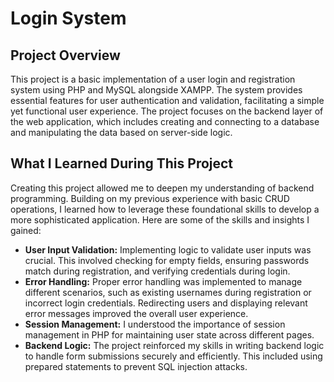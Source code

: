 # Login System
## Project Overview

This project is a basic implementation of a user login and registration system using PHP and MySQL alongside XAMPP. The system provides essential features for user authentication and validation, facilitating a simple yet functional user experience. The project focuses on the backend layer of the web application, which includes creating and connecting to a database and manipulating the data based on server-side logic.

## What I Learned During This Project

Creating this project allowed me to deepen my understanding of backend programming. Building on my previous experience with basic CRUD operations, I learned how to leverage these foundational skills to develop a more sophisticated application. Here are some of the skills and insights I gained:

* __User Input Validation:__ Implementing logic to validate user inputs was crucial. This involved checking for empty fields, ensuring passwords match during registration, and verifying credentials during login.
* __Error Handling:__ Proper error handling was implemented to manage different scenarios, such as existing usernames during registration or incorrect login credentials. Redirecting users and displaying relevant error messages improved the overall user experience.
* __Session Management:__ I understood the importance of session management in PHP for maintaining user state across different pages. 
* __Backend Logic:__ The project reinforced my skills in writing backend logic to handle form submissions securely and efficiently. This included using prepared statements to prevent SQL injection attacks.




